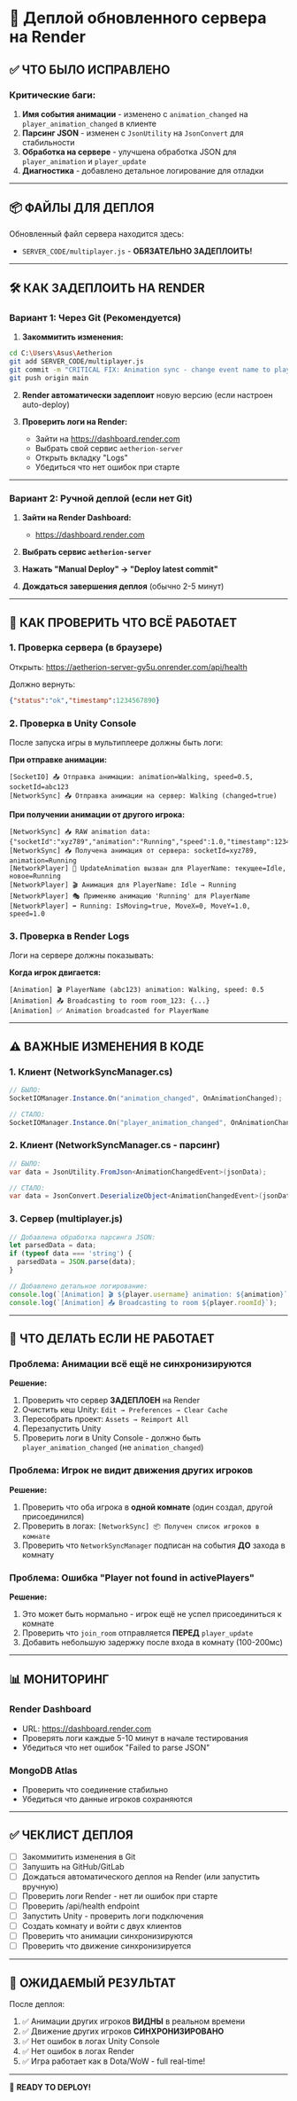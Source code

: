 # 🚀 Деплой обновленного сервера на Render

## ✅ ЧТО БЫЛО ИСПРАВЛЕНО

### Критические баги:
1. **Имя события анимации** - изменено с `animation_changed` на `player_animation_changed` в клиенте
2. **Парсинг JSON** - изменен с `JsonUtility` на `JsonConvert` для стабильности
3. **Обработка на сервере** - улучшена обработка JSON для `player_animation` и `player_update`
4. **Диагностика** - добавлено детальное логирование для отладки

---

## 📦 ФАЙЛЫ ДЛЯ ДЕПЛОЯ

Обновленный файл сервера находится здесь:
- `SERVER_CODE/multiplayer.js` - **ОБЯЗАТЕЛЬНО ЗАДЕПЛОИТЬ!**

---

## 🛠️ КАК ЗАДЕПЛОИТЬ НА RENDER

### Вариант 1: Через Git (Рекомендуется)

1. **Закоммитить изменения:**
```bash
cd C:\Users\Asus\Aetherion
git add SERVER_CODE/multiplayer.js
git commit -m "CRITICAL FIX: Animation sync - change event name to player_animation_changed"
git push origin main
```

2. **Render автоматически задеплоит** новую версию (если настроен auto-deploy)

3. **Проверить логи на Render:**
   - Зайти на https://dashboard.render.com
   - Выбрать свой сервис `aetherion-server`
   - Открыть вкладку "Logs"
   - Убедиться что нет ошибок при старте

---

### Вариант 2: Ручной деплой (если нет Git)

1. **Зайти на Render Dashboard:**
   - https://dashboard.render.com

2. **Выбрать сервис `aetherion-server`**

3. **Нажать "Manual Deploy" → "Deploy latest commit"**

4. **Дождаться завершения деплоя** (обычно 2-5 минут)

---

## 🧪 КАК ПРОВЕРИТЬ ЧТО ВСЁ РАБОТАЕТ

### 1. Проверка сервера (в браузере)
Открыть: https://aetherion-server-gv5u.onrender.com/api/health

Должно вернуть:
```json
{"status":"ok","timestamp":1234567890}
```

### 2. Проверка в Unity Console

После запуска игры в мультиплеере должны быть логи:

**При отправке анимации:**
```
[SocketIO] 📤 Отправка анимации: animation=Walking, speed=0.5, socketId=abc123
[NetworkSync] 📤 Отправка анимации на сервер: Walking (changed=true)
```

**При получении анимации от другого игрока:**
```
[NetworkSync] 📥 RAW animation data: {"socketId":"xyz789","animation":"Running","speed":1.0,"timestamp":1234567890}
[NetworkSync] 📥 Получена анимация от сервера: socketId=xyz789, animation=Running
[NetworkPlayer] 🔄 UpdateAnimation вызван для PlayerName: текущее=Idle, новое=Running
[NetworkPlayer] 🎬 Анимация для PlayerName: Idle → Running
[NetworkPlayer] 🎭 Применяю анимацию 'Running' для PlayerName
[NetworkPlayer] ➡️ Running: IsMoving=true, MoveX=0, MoveY=1.0, speed=1.0
```

### 3. Проверка в Render Logs

Логи на сервере должны показывать:

**Когда игрок двигается:**
```
[Animation] 🎬 PlayerName (abc123) animation: Walking, speed: 0.5
[Animation] 📤 Broadcasting to room room_123: {...}
[Animation] ✅ Animation broadcasted for PlayerName
```

---

## ⚠️ ВАЖНЫЕ ИЗМЕНЕНИЯ В КОДЕ

### 1. Клиент (NetworkSyncManager.cs)
```csharp
// БЫЛО:
SocketIOManager.Instance.On("animation_changed", OnAnimationChanged);

// СТАЛО:
SocketIOManager.Instance.On("player_animation_changed", OnAnimationChanged);
```

### 2. Клиент (NetworkSyncManager.cs - парсинг)
```csharp
// БЫЛО:
var data = JsonUtility.FromJson<AnimationChangedEvent>(jsonData);

// СТАЛО:
var data = JsonConvert.DeserializeObject<AnimationChangedEvent>(jsonData);
```

### 3. Сервер (multiplayer.js)
```javascript
// Добавлена обработка парсинга JSON:
let parsedData = data;
if (typeof data === 'string') {
  parsedData = JSON.parse(data);
}

// Добавлено детальное логирование:
console.log(`[Animation] 🎬 ${player.username} animation: ${animation}`);
console.log(`[Animation] 📤 Broadcasting to room ${player.roomId}`);
```

---

## 🔧 ЧТО ДЕЛАТЬ ЕСЛИ НЕ РАБОТАЕТ

### Проблема: Анимации всё ещё не синхронизируются

**Решение:**
1. Проверить что сервер **ЗАДЕПЛОЕН** на Render
2. Очистить кеш Unity: `Edit → Preferences → Clear Cache`
3. Пересобрать проект: `Assets → Reimport All`
4. Перезапустить Unity
5. Проверить логи в Unity Console - должно быть `player_animation_changed` (не `animation_changed`)

### Проблема: Игрок не видит движения других игроков

**Решение:**
1. Проверить что оба игрока в **одной комнате** (один создал, другой присоединился)
2. Проверить в логах: `[NetworkSync] 📦 Получен список игроков в комнате`
3. Проверить что `NetworkSyncManager` подписан на события **ДО** захода в комнату

### Проблема: Ошибка "Player not found in activePlayers"

**Решение:**
1. Это может быть нормально - игрок ещё не успел присоединиться к комнате
2. Проверить что `join_room` отправляется **ПЕРЕД** `player_update`
3. Добавить небольшую задержку после входа в комнату (100-200мс)

---

## 📊 МОНИТОРИНГ

### Render Dashboard
- URL: https://dashboard.render.com
- Проверять логи каждые 5-10 минут в начале тестирования
- Убедиться что нет ошибок "Failed to parse JSON"

### MongoDB Atlas
- Проверить что соединение стабильно
- Убедиться что данные игроков сохраняются

---

## ✅ ЧЕКЛИСТ ДЕПЛОЯ

- [ ] Закоммитить изменения в Git
- [ ] Запушить на GitHub/GitLab
- [ ] Дождаться автоматического деплоя на Render (или запустить вручную)
- [ ] Проверить логи Render - нет ли ошибок при старте
- [ ] Проверить /api/health endpoint
- [ ] Запустить Unity - проверить логи подключения
- [ ] Создать комнату и войти с двух клиентов
- [ ] Проверить что анимации синхронизируются
- [ ] Проверить что движение синхронизируется

---

## 🎯 ОЖИДАЕМЫЙ РЕЗУЛЬТАТ

После деплоя:
1. ✅ Анимации других игроков **ВИДНЫ** в реальном времени
2. ✅ Движение других игроков **СИНХРОНИЗИРОВАНО**
3. ✅ Нет ошибок в логах Unity Console
4. ✅ Нет ошибок в логах Render
5. ✅ Игра работает как в Dota/WoW - full real-time!

---

🚀 **READY TO DEPLOY!**
